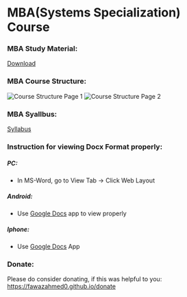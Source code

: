# MBA(Systems Specialization) Course

### MBA Study Material:
[Download](https://github.com/fawazahmed0/mba-course/releases/latest/download/mba-course.zip)

### MBA Course Structure:

![Course Structure Page 1](https://github.com/fawazahmed0/mba-course/raw/main/Course%20Structure_Page_1.jpg)
![Course Structure Page 2](https://github.com/fawazahmed0/mba-course/raw/main/Course%20Structure_Page_2.jpg)


### MBA Syallbus:
[Syllabus](https://github.com/fawazahmed0/mba-course/raw/main/Course%20Structure%20%26%20Syllabus.pdf)

### Instruction for viewing Docx Format properly:

##### PC:
- In MS-Word, go to View Tab -> Click Web Layout
##### Android:
- Use [Google Docs](https://play.google.com/store/apps/details?id=com.google.android.apps.docs.editors.docs&hl=en_IN&gl=US) app to view properly
##### Iphone:
- Use [Google Docs](https://apps.apple.com/us/app/google-docs-sync-edit-share/id842842640) App


### Donate:
Please do consider donating, if this was helpful to you:<br>
https://fawazahmed0.github.io/donate

